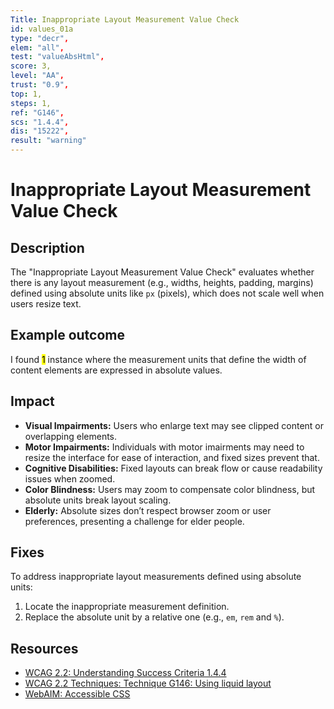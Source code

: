 ```yaml
---
Title: Inappropriate Layout Measurement Value Check
id: values_01a
type: "decr",
elem: "all",
test: "valueAbsHtml",
score: 3,
level: "AA",
trust: "0.9",
top: 1,
steps: 1,
ref: "G146",
scs: "1.4.4",
dis: "15222",
result: "warning"
---
```


# Inappropriate Layout Measurement Value Check

## Description

The "Inappropriate Layout Measurement Value Check" evaluates whether there is any layout measurement (e.g., widths, heights, padding, margins) defined using absolute units like <code>px</code> (pixels), which does not scale well when users resize text.

## Example outcome

I found <mark>1</mark> instance where the measurement units that define the width of content elements are expressed in absolute values.

## Impact

- **Visual Impairments:** Users who enlarge text may see clipped content or overlapping elements.
- **Motor Impairments:** Individuals with motor imairments may need to resize the interface for ease of interaction, and fixed sizes prevent that.
- **Cognitive Disabilities:** Fixed layouts can break flow or cause readability issues when zoomed.
- **Color Blindness:** Users may zoom to compensate color blindness, but absolute units break layout scaling.
- **Elderly:** Absolute sizes don’t respect browser zoom or user preferences, presenting a challenge for elder people.

## Fixes

To address inappropriate layout measurements defined using absolute units:

1. Locate the inappropriate measurement definition.
2. Replace the absolute unit by a relative one (e.g., <code>em</code>, <code>rem</code> and <code>%</code>).

## Resources

- [WCAG 2.2: Understanding Success Criteria 1.4.4](https://www.w3.org/WAI/WCAG22/Understanding/resize-text)
- [WCAG 2.2 Techniques: Technique G146: Using liquid layout](https://www.w3.org/WAI/WCAG22/Techniques/general/G146)
- [WebAIM: Accessible CSS](https://webaim.org/techniques/css/)
